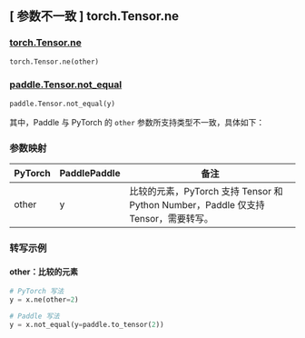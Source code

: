 ## [ 参数不一致 ] torch.Tensor.ne
### [torch.Tensor.ne](https://pytorch.org/docs/stable/generated/torch.Tensor.ne.html?highlight=ne)

```python
torch.Tensor.ne(other)
```

### [paddle.Tensor.not_equal](https://www.paddlepaddle.org.cn/documentation/docs/zh/api/paddle/Tensor_cn.html#not-equal-y-name-none)

```python
paddle.Tensor.not_equal(y)
```

其中，Paddle 与 PyTorch 的 `other` 参数所支持类型不一致，具体如下：

### 参数映射
| PyTorch       | PaddlePaddle | 备注                                             |
| ------------- | ------------ | ----------------------------------------------- |
| other         | y            | 比较的元素，PyTorch 支持 Tensor 和 Python Number，Paddle 仅支持 Tensor，需要转写。                       |

### 转写示例
#### other：比较的元素
```python
# PyTorch 写法
y = x.ne(other=2)

# Paddle 写法
y = x.not_equal(y=paddle.to_tensor(2))
```
